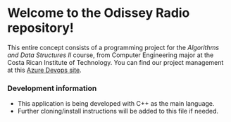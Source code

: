 # Welcome to the Odissey Radio repository!
This entire concept consists of a programming project for the _Algorithms and Data Structures II_ course, from Computer Engineering major at the Costa Rican Institute of Technology. You can find our project management at this [Azure Devops site](https://dev.azure.com/mariocccrf/OdisseyRadioPlayer).

### Development information
* This application is being developed with C++ as the main language.
* Further cloning/install instructions will be added to this file if needed.
